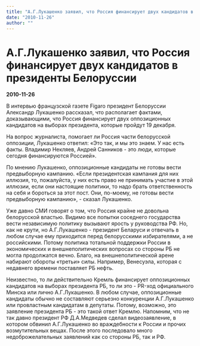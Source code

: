 ```yaml
---
title: "А.Г.Лукашенко заявил, что Россия финансирует двух кандидатов в президенты Белоруссии"
date: "2010-11-26"
author: ""
---
```


# А.Г.Лукашенко заявил, что Россия финансирует двух кандидатов в президенты Белоруссии

**2010-11-26** 

В интервью французской газете Figaro президент Белоруссии Александр Лукашенко рассказал, что располагает фактами, доказывающими, что Россия финансирует двух оппозиционных кандидатов на выборах президента, которые пройдут 19 декабря.



На вопрос журналиста, помогает ли Россия части белорусской оппозиции, Лукашенко ответил: «Это так, и мы это знаем. У нас есть факты. Владимир Некляев, Андрей Санников - это люди, которые сегодня финансируются Россией».



По мнению Лукашенко, оппозиционные кандидаты не готовы вести предвыборную кампанию. «Если президентская кампания для них иллюзия, то, пожалуйста, у них есть право не принимать участие в этой иллюзии, если они настоящие политики, то надо брать ответственность на себя и бороться за этот пост. Они, по-моему, не готовы вести предвыборную кампанию», - сказал Лукашенко.



Уже давно СМИ говорят о том, что Россия крайне не довольна белорусской властью. Видимо все попытки соседнего государства вести независимую политику вызывают ярость у руководства РФ. Но, как не крути, но А.Г.Лукашенко - президент Беларуси и отвечать в любом случае ему приходится перед белорусскими избирателями, а не российскими. Потому политика тотальной поддержки России в экономических и внешнеполитических вопросах со стороны РБ не могла продолжатся вечно. Благо, на внешнеполитической арене набирают обороты «третьи» силы. Например, Венесуэла, которая с недавнего времени поставляет РБ нефть.



Неизвестно, то ли действительно Кремль финансирует оппозиционных кандидатов на выборах президента РБ, то ли это - PR-ход официального Минска или лично А.Г.Лукашенко. В любом случае, оппозиционные кандидаты обычно не составляют серьезно конкуренции А.Г.Лукашенко или провластным кандидатам в депутаты. Потому, возможно, это заявление президента РБ - это такой ответ Кремлю. Напомним, что не так давно президент РФ Д.А.Медведев сделал видеозаявление, в котором обвинил А.Г.Лукашенко во враждебности к России и прочих возмутительных вещах. После этого последовало много недоброжелательных заявлений как со стороны РБ, так и РФ.